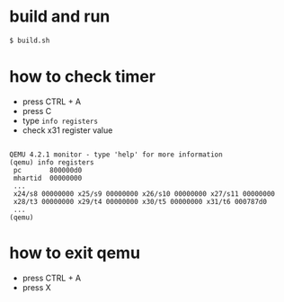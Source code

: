 # build and run

```sh
$ build.sh
```

# how to check timer

* press CTRL + A
* press C
* type `info registers`
* check x31 register value

```

QEMU 4.2.1 monitor - type 'help' for more information
(qemu) info registers
 pc       800000d0
 mhartid  00000000
 ...
 x24/s8 00000000 x25/s9 00000000 x26/s10 00000000 x27/s11 00000000
 x28/t3 00000000 x29/t4 00000000 x30/t5 00000000 x31/t6 000787d0
 ...
(qemu)
```

# how to exit qemu

* press CTRL + A
* press X
